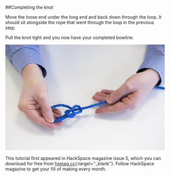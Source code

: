 ##Completing the knot

Move the loose end under the long end and back down through the loop. It should sit alongside the rope that went through the loop in the previous step.

Pull the knot tight and you now have your completed bowline.

![loop](images/bowline3.jpg)

This tutorial first appeared in HackSpace magazine issue 5, which you can download for free from [hsmag.cc](https://hsmag.cc){:target="_blank"}. Follow HackSpace magazine to get your fill of making every month.